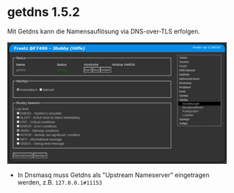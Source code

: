 # getdns 1.5.2

Mit Getdns  kann die Namensauflösung via DNS-over-TLS erfolgen.<br>
<br>
<a href='../../docs/screenshots/000-PKG_getdns.png'><img src='../../docs/screenshots/999-PKG_getdns.png'></a>
<br>

 * In Dnsmasq muss Getdns als "Upstream Nameserver" eingetragen werden, z.B. ```127.0.0.1#11153```

